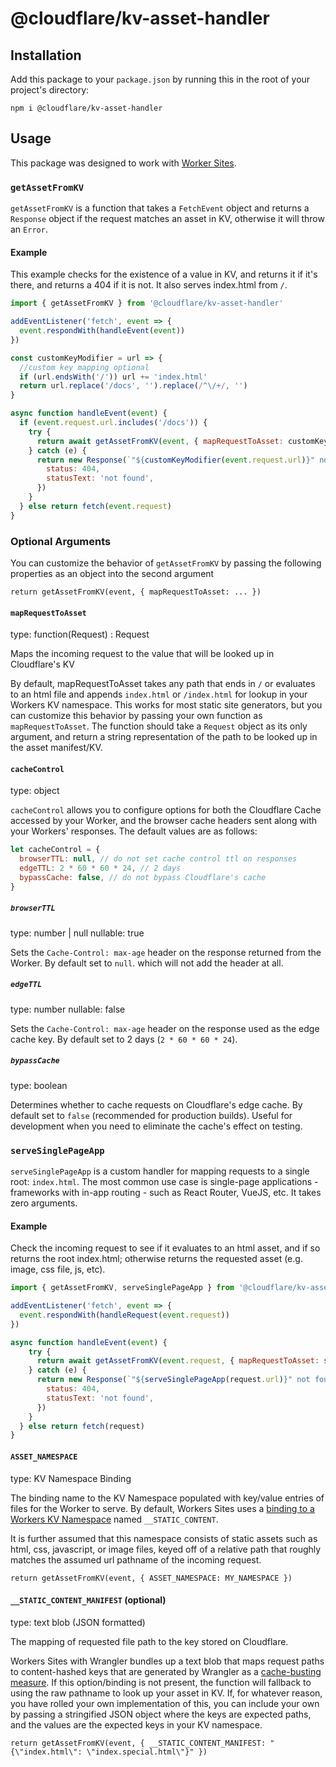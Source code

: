 # @cloudflare/kv-asset-handler

## Installation

Add this package to your `package.json` by running this in the root of your
project's directory:

```
npm i @cloudflare/kv-asset-handler
```

## Usage

This package was designed to work with [Worker Sites](TODO:link-marketing-page).

### `getAssetFromKV`

`getAssetFromKV` is a function that takes a `FetchEvent` object and returns a `Response` object if the request matches an asset in KV, otherwise it will throw an `Error`.


#### Example

This example checks for the existence of a value in KV, and returns it if it's there, and returns a 404 if it is not. It also serves index.html from `/`.

```js
import { getAssetFromKV } from '@cloudflare/kv-asset-handler'

addEventListener('fetch', event => {
  event.respondWith(handleEvent(event))
})

const customKeyModifier = url => {
  //custom key mapping optional
  if (url.endsWith('/')) url += 'index.html'
  return url.replace('/docs', '').replace(/^\/+/, '')
}

async function handleEvent(event) {
  if (event.request.url.includes('/docs')) {
    try {
      return await getAssetFromKV(event, { mapRequestToAsset: customKeyModifier })
    } catch (e) {
      return new Response(`"${customKeyModifier(event.request.url)}" not found`, {
        status: 404,
        statusText: 'not found',
      })
    }
  } else return fetch(event.request)
}
```

### Optional Arguments

You can customize the behavior of `getAssetFromKV` by passing the following properties as an object into the second argument 

```
return getAssetFromKV(event, { mapRequestToAsset: ... })
```

#### `mapRequestToAsset`

type: function(Request) : Request

Maps the incoming request to the value that will be looked up in Cloudflare's KV

By default, mapRequestToAsset takes any path that ends in `/` or evaluates to an html file and appends `index.html` or `/index.html` for lookup in your Workers KV namespace. This works for most static site generators, but you can customize this behavior by passing your own function as `mapRequestToAsset`. The function should take a `Request` object as its only argument, and return a string representation of the path to be looked up in the asset manifest/KV.

#### `cacheControl`

type: object

`cacheControl` allows you to configure options for both the Cloudflare Cache accessed by your Worker, and the browser cache headers sent along with your Workers' responses. The default values are as follows:

```javascript
let cacheControl = {
  browserTTL: null, // do not set cache control ttl on responses
  edgeTTL: 2 * 60 * 60 * 24, // 2 days
  bypassCache: false, // do not bypass Cloudflare's cache
}
```

##### `browserTTL`

type: number | null
nullable: true

Sets the `Cache-Control: max-age` header on the response returned from the Worker. By default set to `null`. which will not add the header at all.

##### `edgeTTL`

type: number
nullable: false

Sets the `Cache-Control: max-age` header on the response used as the edge cache key. By default set to 2 days (`2 * 60 * 60 * 24`).

##### `bypassCache`

type: boolean

Determines whether to cache requests on Cloudflare's edge cache. By default set to `false` (recommended for production builds). Useful for development when you need to eliminate the cache's effect on testing.

### `serveSinglePageApp`

`serveSinglePageApp` is a custom handler for mapping requests to a single root: `index.html`. The most common use case is single-page applications - frameworks with in-app routing - such as React Router, VueJS, etc. It takes zero arguments.

#### Example

Check the incoming request to see if it evaluates to an html asset, and if so returns the root index.html; otherwise returns the requested asset (e.g. image, css file, js, etc).

```js
import { getAssetFromKV, serveSinglePageApp } from '@cloudflare/kv-asset-handler'

addEventListener('fetch', event => {
  event.respondWith(handleRequest(event.request))
})

async function handleEvent(event) {
    try {
      return await getAssetFromKV(event.request, { mapRequestToAsset: serveSinglePageApp })
    } catch (e) {
      return new Response(`"${serveSinglePageApp(request.url)}" not found`, {
        status: 404,
        statusText: 'not found',
      })
    }
  } else return fetch(request)
}
```

#### `ASSET_NAMESPACE`

type: KV Namespace Binding

The binding name to the KV Namespace populated with key/value entries of files for the Worker to serve. By default, Workers Sites uses a [binding to a Workers KV Namespace](TODO:link-documentation) named `__STATIC_CONTENT`. 

It is further assumed that this namespace consists of static assets such as html, css, javascript, or image files, keyed off of a relative path that roughly matches the assumed url pathname of the incoming request.

```
return getAssetFromKV(event, { ASSET_NAMESPACE: MY_NAMESPACE })
```
 
#### `__STATIC_CONTENT_MANIFEST` (optional)

type: text blob (JSON formatted)

The mapping of requested file path to the key stored on Cloudflare.

Workers Sites with Wrangler bundles up a text blob that maps request paths to content-hashed keys that are generated by Wrangler as a [cache-busting measure](TODO:link-sites-blog-post). If this option/binding is not present, the function will fallback to using the raw pathname to look up your asset in KV. If, for whatever reason, you have rolled your own implementation of this, you can include your own by passing a stringified JSON object where the keys are expected paths, and the values are the expected keys in your KV namespace.

```
return getAssetFromKV(event, { __STATIC_CONTENT_MANIFEST: "{\"index.html\": \"index.special.html\"}" })
```